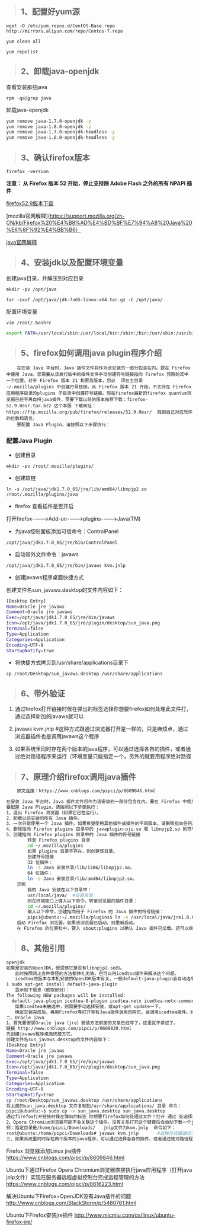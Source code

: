 >## 1、配置好yum源
`wget -O /etc/yum.repos.d/CentOS-Base.repo http://mirrors.aliyun.com/repo/Centos-7.repo`

`yum clean all`

`yum repolist`

>## 2、卸载java-openjdk
查看安装那些java

`rpm -qa|grep java`

卸载java-openjdk
```bash
yum remove java-1.7.0-openjdk -y
yum remove java-1.8.0-openjdk -y
yum remove java-1.7.0-openjdk-headless -y
yum remove java-1.8.0-openjdk-headless -y
```

>## 3、确认firefox版本
`firefox -version`

**注意：
从 Firefox 版本 52 开始，停止支持除 Adobe Flash 之外的所有 NPAPI 插件**

[firefox52.9版本下载](https://ftp.mozilla.org/pub/firefox/releases/52.9.0esr/)

[mozilla官网解释](https://support.mozilla.org/zh-CN/kb/Firefox%20%E4%B8%AD%E4%BD%BF%E7%94%A8%20Java%20%E6%8F%92%E4%BB%B6）

[java官网解释](https://java.com/zh_CN/download/help/firefox_java.xml)


>## 4、安装jdk以及配置环境变量

创建java目录，并解压到对应目录

`mkdir -pv /opt/java`

`tar -zxvf /opt/java/jdk-7u65-linux-x64.tar.gz -C /opt/java/`

配置环境变量

`vim /root/.bashrc`

```bash
export PATH=/usr/local/sbin:/usr/local/bin:/sbin:/bin:/usr/sbin:/usr/bin:/opt/java/jdk1.7.0_65/jre/bin:/opt/java/jdk1.7.0_65/bin
```

>## 5、firefox如何调用java plugin程序介绍

        在安装 Java 平台时，Java 插件文件将作为该安装的一部分包含在内。要在 Firefox 中使用 Java，您需要从该发行版中的插件文件手动创建符号链接指向 Firefox 预期的其中一个位置。对于 Firefox 版本 21 和更高版本，您必  须在主目录 ~/.mozilla/plugins 中创建符号链接。从 Firefox 版本 21 开始，不支持在 Firefox 应用程序目录的plugins 子目录中创建符号链接。现在firefox最新的firefox quantum浏览器已经不再自持java插件，需要下载以前的版本推荐下载：firefox-52.9.0esr.tar.bz2 这个本版 下载网址：https://ftp.mozilla.org/pub/firefox/releases/52.9.0esr/  找到自己对应软件的位数和语言。
        要配置 Java Plugin，请按照以下步骤执行：
### 配置Java Plugin

* 创建目录
  
`mkdir -pv /root/.mozilla/plugins/`

* 创建软链

`ln -s /opt/java/jdk1.7.0_65/jre/lib/amd64/libnpjp2.so /root/.mozilla/plugins/java`

* firefox 查看插件是否开启

打开firefox---->Add-on---->plugins---->Java(TM)

* 为java控制面板添加可信命令：ControlPanel

`/opt/java/jdk1.7.0_65/jre/bin/ControlPanel`

* 启动带外文件命令：javaws

`/opt/java/jdk1.7.0_65/jre/bin/javaws kvm.jnlp`

* 创建javaws程序桌面快捷方式

创建文件名sun_javaws.desktop的文件内容如下：

```bash
[Desktop Entry]
Name=Oracle jre javaws
Comment=Oracle jre javaws
Exec=/opt/java/jdk1.7.0_65/jre/bin/javaws 
Icon=/opt/java/jdk1.7.0_65/jre/plugin/desktop/sun_java.png
Terminal=false
Type=Application
Categories=Application
Encoding=UTF-8
StartupNotify=true
```

* 将快捷方式拷贝到/usr/share/applications目录下

`cp /root/Desktop/sum_javaws.desktop /usr/share/applications`

>## 6、带外验证

1. 通过firefox打开链接时候在弹出的标签选择你想要firefox如何处理此文件打，通过选择新加的javaws就可以

2. javaws kvm.jnlp  #这种方式跟通过浏览器打开是一样的，只是麻烦点，通过浏览器插件也是调用javaws这个程序

3. 如果系统里同时存在两个版本的java程序，可以通过选择各自的插件，或者通过绝对路径程序来运行（环境变量只能指定一个，另外的就要用程序绝对路径

>## 7、原理介绍firefox调用java插件
```bash
    原文连接：https://www.cnblogs.com/pipci/p/8609846.html

在安装 Java 平台时，Java 插件文件将作为该安装的一部分包含在内。要在 Firefox 中使用Java，您需要从该发       行版中的插件文件手动创建符号链接指向 Firefox 预期的其中一位置。对于 Firefox 版本 21 和更高版本，您必  须在主目录 ~/.mozilla/plugins 中创建号链接。从 Firefox 版本 21 开始，不支持在 Firefox 应用程序目录     的 plugins 子目中创建符号链接。现在firefox最新的firefox quantum浏览器已经不再自持java插件，需要下    载以前的版本推荐下载：firefox-52.9.0esr.tar.bz2 这个本版 下载网址：https:/ftp.mozilla.org/pub/    firefox/releases/52.9.0esr/  找到自己对应软件的位数和言。
要配置 Java Plugin，请按照以下步骤执行：
1、退出 Firefox 浏览器（如果它已在运行）。
2、卸载以前安装的所有 Java 插件。
3、一次只能使用一个 Java 插件。如果希望使用其他插件或插件的不同版本，请删除指向任何其版本的符号链接，     并创建指向新版本的全新符号链接。
4、删除指向 Firefox plugins 目录中的 javaplugin-oji.so 和 libnpjp2.so 的符号链（或者将这些链接移      至其他目录）。
5、创建指向 Firefox plugins 目录中的 Java 插件的符号链接
        转至 Firefox plugins 目录
        cd ~/.mozilla/plugins
        如果 plugins 目录不存在，则创建该目录。
        创建符号链接
        32 位插件：
        ln -s Java 安装目录/lib/i386/libnpjp2.so。
        64 位插件：
        ln -s Java 安装目录/lib/amd64/libnpjp2.so。
    示例
        我的 Java 安装在以下目录中：
        usr/local/java/  #安装目录
        则在终端窗口上键入以下命令，转至浏览器的插件目录：
        cd ~/.mozilla/plugins/
        输入以下命令，创建指向用于 Firefox 的 Java 插件的符号链接：
        pipci@ubuntu:~/.mozilla/plugins$ ln -s /usr/local/java/jre1.8.0_161/lib/amd64/      libnpjp2.so 
    启动 Firefox 浏览器，如果该浏览器已启动，则重新启动。
    在 Firefox 的位置栏中，键入 about:plugins 以确认 Java 插件已加载。还可以单击 "Tools"（工具）菜单        以确认其中存在 Java 控制台。
```


>## 8、其他引用
```bash
openjdk
如果是安装的OpenJDK，很遗憾它是没有libnpjp2.so的。
　　此时按照网上各种奇怪的方法都挣扎无效，但可以用icedtea插件来解决这个问题。
　　icedtea的版本与本机安装的OpenJDK版本有关，一般default-java-plugin会自动选中：
1 sudo apt-get install default-java-plugin
　　显示如下信息（截取部分）：
The following NEW packages will be installed:
  default-java-plugin icedtea-8-plugin icedtea-netx icedtea-netx-common
　　如果icedtea未被选中，则需要手动选择安装，或apt-get update一下。
　　确定安装完成后，再用Firefox等打开带有Java插件调用的网页，会调用icedtea插件。如http://     www.java.com/en/download/installed8.jsp，点击“Verify Java version”后Firefox会提示允许加       载icedtea插件，允许后显示icedtea的界面，再次允许操作后即在网上显示出已安装的Java（OpenJRE）      的版本。
二、Oracle java
1、首先要安装Oracle java（jre）安装方法前面的文章已经写了，这里就不讲述了。
链接 http://www.cnblogs.com/pipci/p/8609820.html
先创建javaws程序桌面快捷方式，
创建文件名sun_javaws.desktop的文件内容如下：
[Desktop Entry]
Name=Oracle jre javaws
Comment=Oracle jre javaws
Exec=/opt/java/jdk1.7.0_65/jre/bin/javaws 
Icon=/opt/java/jdk1.7.0_65/jre/plugin/desktop/sun_java.png
Terminal=false
Type=Application
Categories=Application
Encoding=UTF-8
StartupNotify=true
cp /root/Desktop/sum_javaws.desktop /usr/share/applications
将上面的sun_java.desktop 文件复制到/usr/share/applications/ 目录 命令：
pipci@ubuntu:~$ sudo cp -v sun_java.desktop sun_java.desktop
通过firefox打开链接时候在弹出的标签 你想要firefox如何处理此文件？打开 通过 处选择新加javaws       就可以。
2、Opera Chromium浏览器可能不会关联这个插件，没有关系打开这个链接后会自动下载一个jnlp的件，       把他保存到指定的目录,通过javaws命令运行就可以。
例：指定目录是/home/pipci/Downloads/   jnlp文件为kvm.jnlp  命令如下：
root@ubuntu:/home/pipci/Downloads# javaws kvm.jnlp       #这种方式跟通过浏览器打开是样        的，只是麻烦点，通过浏览器插件也是调用javaws这个程序。
三、如果系统里同时存在两个版本的java程序，可以通过选择各自的插件，或者通过绝对路径程序来行（环        境变量只能指定一个，另外的就要用程序绝对路径）。
```
Firefox 浏览器添加Linux jre插件
https://www.cnblogs.com/pipci/p/8609846.html

Ubuntu下通过Firefox Opera Chromium浏览器直接执行java应用程序（打开java jnlp文件）实现在服务器远程虚拟控制台完成远程管理的方法
https://www.cnblogs.com/pipci/p/8616223.html

解决Ubuntu下Firefox+OpenJDK没有Java插件的问题
http://www.cnblogs.com/BlackStorm/p/5480761.html

Ubuntu下Firefox安装jre插件
http://www.micmiu.com/os/linux/ubuntu-firefox-jre/
